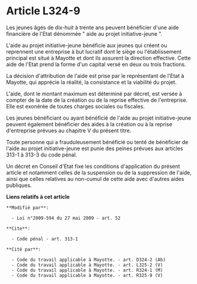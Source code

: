 # Article L324-9

Les jeunes âgés de dix-huit à trente ans peuvent bénéficier d'une aide financière de l'Etat dénommée " aide au projet
initiative-jeune ".

L'aide au projet initiative-jeune bénéficie aux jeunes qui créent ou reprennent une entreprise à but lucratif dont le siège
ou l'établissement principal est situé à Mayotte et dont ils assurent la direction effective. Cette aide de l'Etat prend la
forme d'un capital versé en deux ou trois fractions. 

La décision d'attribution de l'aide est prise par le représentant de l'Etat à Mayotte, qui apprécie la réalité, la
consistance et la viabilité du projet.

L'aide, dont le montant maximum est déterminé par décret, est versée à compter de la date de la création ou de la reprise
effective de l'entreprise. Elle est exonérée de toutes charges sociales ou fiscales. 

Les jeunes bénéficiant ou ayant bénéficié de l'aide au projet initiative-jeune peuvent également bénéficier des aides à la
création ou à la reprise d'entreprise prévues au chapitre V du présent titre. 

Toute personne qui a frauduleusement bénéficié ou tenté de bénéficier de l'aide au projet initiative-jeune est punie des
peines prévues aux articles 313-1 à 313-3 du code pénal. 

Un décret en Conseil d'Etat fixe les conditions d'application du présent article et notamment celles de la suspension ou de
la suppression de l'aide, ainsi que celles relatives au non-cumul de cette aide avec d'autres aides publiques.

**Liens relatifs à cet article**

	**Modifié par**:

	  - Loi n°2009-594 du 27 mai 2009 - art. 52

	**Cite**:

	  - Code pénal - art. 313-1

	**Cité par**:

	  - Code du travail applicable à Mayotte. - art. D324-2 (Ab)
	  - Code du travail applicable à Mayotte. - art. L325-2 (V)
	  - Code du travail applicable à Mayotte. - art. R324-1 (M)
	  - Code du travail applicable à Mayotte. - art. R325-9 (V)
